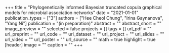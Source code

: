 +++
title = "Phylogenetically informed Bayesian truncated copula graphical models for microbial association networks"
date = "2021-01-01"
publication_types = ["3"]
authors = ["Hee Cheol Chung", "Irina Gaynanova", "Yang Ni"]
publication = "(in preparation)"
abstract = ""
abstract_short = ""
image_preview = ""
selected = false
projects = []
tags = []
url_pdf = ""
url_preprint = ""
url_code = ""
url_dataset = ""
url_project = ""
url_slides = ""
url_video = ""
url_poster = ""
url_source = ""
math = true
highlight = true
[header]
image = ""
caption = ""
+++
